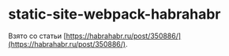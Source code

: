 # static-site-webpack-habrahabr
Взято со статьи [https://habrahabr.ru/post/350886/](https://habrahabr.ru/post/350886/).